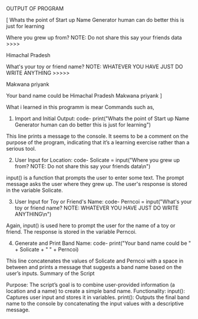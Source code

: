 OUTPUT OF PROGRAM

[ Whats the point of Start up Name Generator human can do better this is just for learning

Where you grew up from?  NOTE: Do not share this say your friends data >>>>

Himachal Pradesh

What's your toy or friend name? NOTE: WHATEVER YOU HAVE JUST DO WRITE ANYTHING >>>>>

Makwana priyank

Your band name could be Himachal Pradesh Makwana priyank ]


What i learned in this programm is mear Commands such as,

1. Import and Initial Output:
code-
print("Whats the point of Start up Name Generator human can do better this is just for learning") 

This line prints a message to the console. It seems to be a comment on the purpose of the program, indicating that it’s a learning exercise rather than a serious tool.

2. User Input for Location:
code-
Solicate = input("Where you grew up from?  NOTE: Do not share this say your friends data\n")

input() is a function that prompts the user to enter some text. The prompt message asks the user where they grew up. The user's response is stored in the variable Solicate.

3. User Input for Toy or Friend's Name:
code-
Perncoi = input("What's your toy or friend name? NOTE: WHATEVER YOU HAVE JUST DO WRITE ANYTHING\n")

Again, input() is used here to prompt the user for the name of a toy or friend. The response is stored in the variable Perncoi.

4. Generate and Print Band Name:
code-
print("Your band name could be " + Solicate + " " + Perncoi)

This line concatenates the values of Solicate and Perncoi with a space in between and prints a message that suggests a band name based on the user’s inputs.
Summary of the Script

Purpose: The script’s goal is to combine user-provided information (a location and a name) to create a simple band name.
Functionality:
input(): Captures user input and stores it in variables.
print(): Outputs the final band name to the console by concatenating the input values with a descriptive message.